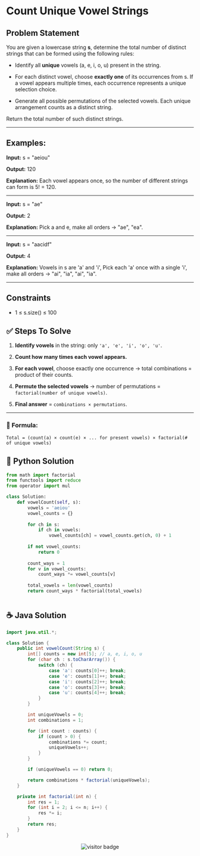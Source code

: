 # **Count Unique Vowel Strings**

## **Problem Statement**

You are given a lowercase string **s**, determine the total number of distinct strings that can be formed using the following rules:

  - Identify all **unique** vowels (a, e, i, o, u) present in the string.
  
  - For each distinct vowel, choose **exactly one** of its occurrences from s. If a vowel appears multiple times, each occurrence represents a unique selection choice.

  - Generate all possible permutations of the selected vowels. Each unique arrangement counts as a distinct string.

Return the total number of such distinct strings.

---

## Examples:


**Input:**  s = "aeiou"

**Output:** 120

**Explanation:** Each vowel appears once, so the number of different strings can form is 5! = 120.

---


**Input:** s = "ae"

**Output:** 2

**Explanation:** Pick a and e, make all orders → "ae", "ea".

---
**Input:** s = "aacidf"

**Output:** 4 

**Explanation:** Vowels in s are 'a' and 'i', Pick each 'a' once with a single 'i', make all orders → "ai", "ia", "ai", "ia".

---

## Constraints

- 1 ≤ s.size() ≤ 100


## ✅ **Steps To Solve**


1. **Identify vowels** in the string: only `'a', 'e', 'i', 'o', 'u'`.

2. **Count how many times each vowel appears.**

3. **For each vowel**, choose exactly one occurrence → total combinations = product of their counts.

4. **Permute the selected vowels** → number of permutations = `factorial(number of unique vowels)`.

5. **Final answer** = `combinations × permutations`.

---

### 🧮 Formula:

```text
Total = (count(a) × count(e) × ... for present vowels) × factorial(# of unique vowels)
```


## 🐍 Python Solution

```python
from math import factorial
from functools import reduce
from operator import mul

class Solution:
    def vowelCount(self, s):
        vowels = 'aeiou'
        vowel_counts = {}
        
        for ch in s:
            if ch in vowels:
                vowel_counts[ch] = vowel_counts.get(ch, 0) + 1
        
        if not vowel_counts:
            return 0
        
        count_ways = 1
        for v in vowel_counts:
            count_ways *= vowel_counts[v]
        
        total_vowels = len(vowel_counts)
        return count_ways * factorial(total_vowels)



```
## ☕️ Java Solution

```java
import java.util.*;

class Solution {
    public int vowelCount(String s) {
        int[] counts = new int[5]; // a, e, i, o, u
        for (char ch : s.toCharArray()) {
            switch (ch) {
                case 'a': counts[0]++; break;
                case 'e': counts[1]++; break;
                case 'i': counts[2]++; break;
                case 'o': counts[3]++; break;
                case 'u': counts[4]++; break;
            }
        }

        int uniqueVowels = 0;
        int combinations = 1;

        for (int count : counts) {
            if (count > 0) {
                combinations *= count;
                uniqueVowels++;
            }
        }

        if (uniqueVowels == 0) return 0;

        return combinations * factorial(uniqueVowels);
    }

    private int factorial(int n) {
        int res = 1;
        for (int i = 2; i <= n; i++) {
            res *= i;
        }
        return res;
    }
}


```
<p align="center">
  <img src="https://visitor-badge.laobi.icu/badge?page_id=second-largest-problem" alt="visitor badge"/>

</p>
